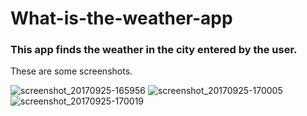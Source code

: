 # What-is-the-weather-app

### This app finds the weather in the city entered by the user.

These are some screenshots.


![screenshot_20170925-165956](https://user-images.githubusercontent.com/25198226/30806771-c0dba096-a214-11e7-943c-e76985ca9875.png)
![screenshot_20170925-170005](https://user-images.githubusercontent.com/25198226/30806773-c0ed3dce-a214-11e7-9ae9-1adb749d06a8.png)
![screenshot_20170925-170019](https://user-images.githubusercontent.com/25198226/30806772-c0de01f6-a214-11e7-93cb-61914d44d450.png)






